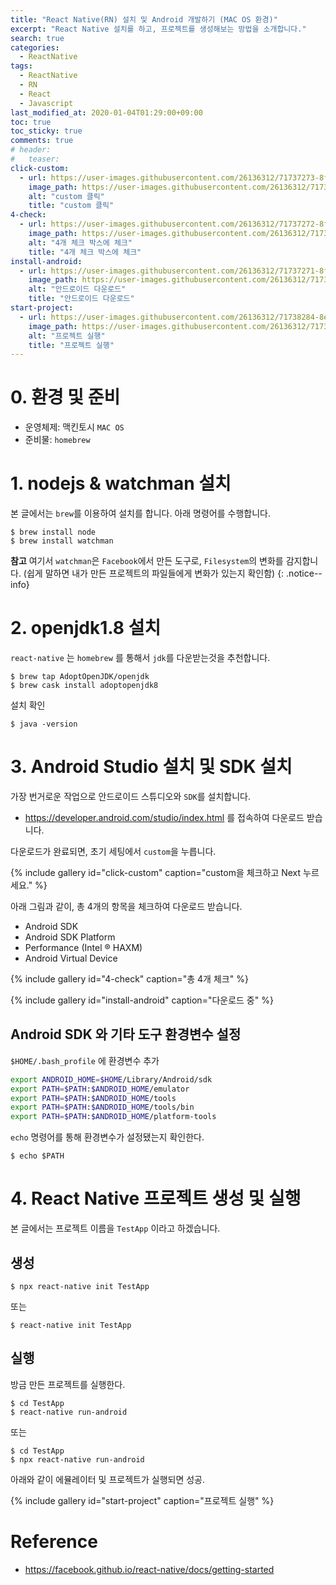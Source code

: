 ```yaml
---
title: "React Native(RN) 설치 및 Android 개발하기 (MAC OS 환경)"
excerpt: "React Native 설치를 하고, 프로젝트를 생성해보는 방법을 소개합니다."
search: true
categories:
  - ReactNative
tags:
  - ReactNative
  - RN
  - React
  - Javascript
last_modified_at: 2020-01-04T01:29:00+09:00
toc: true
toc_sticky: true
comments: true
# header:
#   teaser:
click-custom:
  - url: https://user-images.githubusercontent.com/26136312/71737273-8f28a880-2e96-11ea-9901-faca36998e3b.png
    image_path: https://user-images.githubusercontent.com/26136312/71737273-8f28a880-2e96-11ea-9901-faca36998e3b.png
    alt: "custom 클릭"
    title: "custom 클릭"
4-check:
  - url: https://user-images.githubusercontent.com/26136312/71737272-8f28a880-2e96-11ea-9f52-413dad45b341.png
    image_path: https://user-images.githubusercontent.com/26136312/71737272-8f28a880-2e96-11ea-9f52-413dad45b341.png
    alt: "4개 체크 박스에 체크"
    title: "4개 체크 박스에 체크"
install-android:
  - url: https://user-images.githubusercontent.com/26136312/71737271-8f28a880-2e96-11ea-8f94-8b4b00fd1f86.png
    image_path: https://user-images.githubusercontent.com/26136312/71737271-8f28a880-2e96-11ea-8f94-8b4b00fd1f86.png
    alt: "안드로이드 다운로드"
    title: "안드로이드 다운로드"
start-project:
  - url: https://user-images.githubusercontent.com/26136312/71738284-8e454600-2e99-11ea-88d7-d11483696cd2.png
    image_path: https://user-images.githubusercontent.com/26136312/71738284-8e454600-2e99-11ea-88d7-d11483696cd2.png
    alt: "프로젝트 실행"
    title: "프로젝트 실행"
---
```


# 0. 환경 및 준비

- 운영체제: 맥킨토시 `MAC OS`
- 준비물: `homebrew`

# 1. nodejs & watchman 설치

본 글에서는 `brew`를 이용하여 설치를 합니다. 아래 명령어를 수행합니다.

```
$ brew install node
$ brew install watchman
```

<i class="fas fa-feather-alt"></i> **참고** 여기서 `watchman`은 `Facebook`에서 만든 도구로, `Filesystem`의 변화를 감지합니다. (쉽게 말하면 내가 만든 프로젝트의 파일들에게 변화가 있는지 확인함)
{: .notice--info}

# 2. openjdk1.8 설치

`react-native` 는 `homebrew` 를 통해서 `jdk`를 다운받는것을 추천합니다.

```
$ brew tap AdoptOpenJDK/openjdk
$ brew cask install adoptopenjdk8
```

설치 확인

```
$ java -version
```

# 3. Android Studio 설치 및 SDK 설치

가장 번거로운 작업으로 안드로이드 스튜디오와 `SDK`를 설치합니다.

- <a href="https://developer.android.com/studio/index.html" target="_blank">https://developer.android.com/studio/index.html</a> 를 접속하여 다운로드 받습니다.

다운로드가 완료되면, 초기 세팅에서 `custom`을 누릅니다.

{% include gallery id="click-custom" caption="custom을 체크하고 Next 누르세요." %}

아래 그림과 같이, 총 4개의 항목을 체크하여 다운로드 받습니다.

- Android SDK
- Android SDK Platform
- Performance (Intel ® HAXM)
- Android Virtual Device

{% include gallery id="4-check" caption="총 4개 체크" %}

{% include gallery id="install-android" caption="다운로드 중" %}

## Android SDK 와 기타 도구 환경변수 설정

`$HOME/.bash_profile` 에 환경변수 추가

```bash
export ANDROID_HOME=$HOME/Library/Android/sdk
export PATH=$PATH:$ANDROID_HOME/emulator
export PATH=$PATH:$ANDROID_HOME/tools
export PATH=$PATH:$ANDROID_HOME/tools/bin
export PATH=$PATH:$ANDROID_HOME/platform-tools
```

`echo` 명령어를 통해 환경변수가 설정됐는지 확인한다.

```
$ echo $PATH
```

# 4. React Native 프로젝트 생성 및 실행

본 글에서는 프로젝트 이름을 `TestApp` 이라고 하겠습니다.

## 생성

```
$ npx react-native init TestApp
```

또는

```
$ react-native init TestApp
```

## 실행

방금 만든 프로젝트를 실행한다.

```
$ cd TestApp
$ react-native run-android
```

또는

```
$ cd TestApp
$ npx react-native run-android
```

아래와 같이 에뮬레이터 및 프로젝트가 실행되면 성공.

{% include gallery id="start-project" caption="프로젝트 실행" %}

# Reference

- <a href="https://facebook.github.io/react-native/docs/getting-started" target="_blank">https://facebook.github.io/react-native/docs/getting-started</a>
